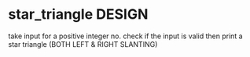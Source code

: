 # star_triangle DESIGN
take input for a positive integer no.
check if the input is valid 
then print a star triangle (BOTH LEFT & RIGHT SLANTING)  
